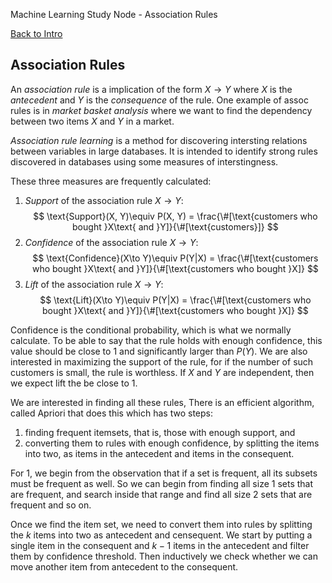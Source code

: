 Machine Learning Study Node - Association Rules

[Back to Intro](/read.php?page=machine-learning/intro)

## Association Rules

An _association rule_ is a implication of the form $X \to Y$ where $X$ is the _antecedent_ and $Y$ is the _consequence_ of the rule. One example of assoc rules is in _market basket analysis_ where we want to find the dependency between two items $X$ and $Y$ in a market.

_Association rule learning_ is a method for discovering intersting relations between variables in large databases. It is intended  to identify strong rules discovered in databases using some measures of interstingness.

These three measures are frequently calculated:

1. _Support_ of the association rule $X \to Y$:
$$
\text{Support}(X, Y)\equiv P(X, Y) =
\frac{\#[\text{customers who bought }X\text{ and }Y]}{\#[\text{customers}]}
$$
2. _Confidence_ of the association rule $X \to Y$:
$$
\text{Confidence}(X\to Y)\equiv P(Y|X) =
\frac{\#[\text{customers who bought }X\text{ and }Y]}{\#[\text{customers who bought }X]}
$$
3. _Lift_ of the association rule $X \to Y$:
$$
\text{Lift}(X\to Y)\equiv P(Y|X) =
\frac{\#[\text{customers who bought }X\text{ and }Y]}{\#[\text{customers who bought }X]}
$$

Confidence is the conditional probability, which is what we normally calculate. To be able to say that the rule holds with enough confidence, this value should be close to $1$ and significantly larger than $P(Y)$. We are also interested in maximizing the support of the rule, for if the number of such customers is small, the rule is worthless. If $X$ and $Y$ are independent, then we expect lift the be close to $1$.

We are interested in finding all these rules, There is an efficient algorithm, called Apriori that does this which has two steps:

1. finding frequent itemsets, that is, those with enough support, and
2. converting them to rules with enough confidence, by splitting the items into two, as items in the antecedent and items in the consequent.

For 1, we begin from the observation that if a set is frequent, all its subsets must be frequent as well. So we can begin from finding all size 1 sets that are frequent, and search inside that range and find all size 2 sets that are frequent and so on.

Once we find the item set, we need to convert them into rules by splitting the $k$ items into two as antecedent and censequent. We start by putting a single item in the consequent and $k - 1$ items in the antecedent and filter them by confidence threshold. Then inductively we check whether we can move another item from antecedent to the consequent.